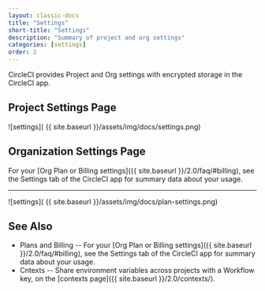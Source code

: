 ```yaml
---
layout: classic-docs
title: "Settings"
short-title: "Settings"
description: "Summary of project and org settings"
categories: [settings]
order: 2
---
```


CircleCI provides Project and Org settings with encrypted storage in the CircleCI app.

## Project Settings Page

![settings]( {{ site.baseurl }}/assets/img/docs/settings.png)


## Organization Settings Page
For your [Org Plan or Billing settings]({{ site.baseurl }}/2.0/faq/#billing), see the Settings tab of the CircleCI app for summary data about your usage.
<hr>

![settings]( {{ site.baseurl }}/assets/img/docs/plan-settings.png)

## See Also

- Plans and Billing -- For your [Org Plan or Billing settings]({{ site.baseurl }}/2.0/faq/#billing), see the Settings tab of the CircleCI app for summary data about your usage. 
- Cntexts --  Share environment variables across projects with a Workflow key, on the [contexts page]({{ site.baseurl }}/2.0/contexts/).

